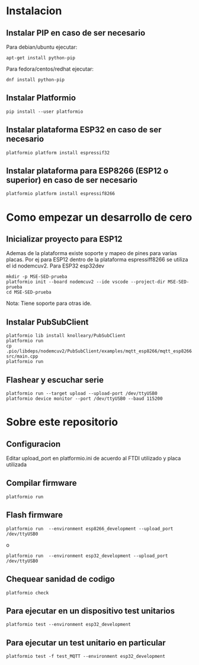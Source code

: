 # Instalacion

## Instalar PIP en caso de ser necesario 

Para debian/ubuntu ejecutar:

  ```
  apt-get install python-pip
  ```
Para fedora/centos/redhat ejecutar:

  ```
  dnf install python-pip
  ```
## Instalar Platformio

  ```
  pip install --user platformio
  ```
## Instalar plataforma ESP32 en caso de ser necesario
  ```
  platformio platform install espressif32
  ```
## Instalar plataforma para ESP8266 (ESP12 o superior) en caso de ser necesario
  ```
  platformio platform install espressif8266
  ```
# Como empezar un desarrollo de cero

## Inicializar proyecto para ESP12
Ademas de la plataforma existe soporte y mapeo de pines para varias placas. Por ej para ESP12 dentro de la plataforma espressiff8266 se utiliza el id nodemcuv2. Para ESP32 esp32dev

  ```
  mkdir -p MSE-SED-prueba
  platformio init --board nodemcuv2 --ide vscode --project-dir MSE-SED-prueba
  cd MSE-SED-prueba
  ```
  Nota: Tiene soporte para otras ide.

## Instalar PubSubClient

  ```
  platformio lib install knolleary/PubSubClient
  platformio run
  cp .pio/libdeps/nodemcuv2/PubSubClient/examples/mqtt_esp8266/mqtt_esp8266.ino src/main.cpp
  platformio run
  ```
## Flashear y escuchar serie
  ```
  platformio run --target upload --upload-port /dev/ttyUSB0
  platformio device monitor --port /dev/ttyUSB0 --baud 115200
  ```

# Sobre este repositorio

## Configuracion

Editar upload_port en platformio.ini de acuerdo al FTDI utilizado y placa utilizada

## Compilar firmware

  ```
  platformio run
  ```

## Flash firmware

  ```
  platformio run  --environment esp8266_development --upload_port /dev/ttyUSB0
  ```

o

  ```
  platformio run  --environment esp32_development --upload_port /dev/ttyUSB0
  ```

## Chequear sanidad de codigo
  ```
  platformio check
  ```

## Para ejecutar en un dispositivo test unitarios
  
  ```
  platformio test --environment esp32_development
  ```

## Para ejecutar un test unitario en particular

  ```
  platformio test -f test_MQTT --environment esp32_development
  ```

